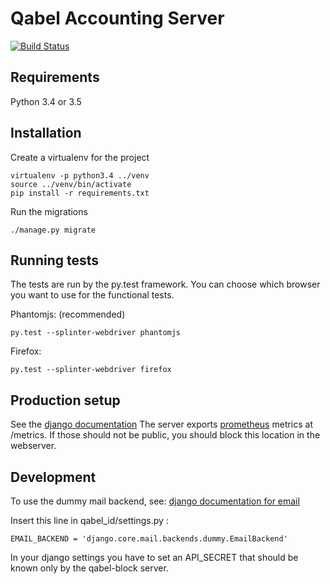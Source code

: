# Qabel Accounting Server

[![Build Status](https://travis-ci.org/Qabel/qabel-accounting.svg?branch=master)](https://travis-ci.org/Qabel/qabel-accounting)

## Requirements
Python 3.4 or 3.5

## Installation

Create a virtualenv for the project

	virtualenv -p python3.4 ../venv
	source ../venv/bin/activate
	pip install -r requirements.txt

Run the migrations

	./manage.py migrate

## Running tests

The tests are run by the py.test framework. You can choose which browser you want to use for the functional tests.

Phantomjs: (recommended)

	py.test --splinter-webdriver phantomjs

Firefox:

	py.test --splinter-webdriver firefox

## Production setup

See the [django documentation](https://docs.djangoproject.com/en/1.8/howto/deployment/)
The server exports [prometheus](https://www.prometheus.io) metrics at /metrics. If those should not be public, you should
block this location in the webserver.

## Development

To use the dummy mail backend, see: [django documentation for email](https://docs.djangoproject.com/en/1.9/topics/email/#dummy-backend)

Insert this line in qabel_id/settings.py :

    EMAIL_BACKEND = 'django.core.mail.backends.dummy.EmailBackend'

In your django settings you have to set an API_SECRET that should be known only by the
qabel-block server.
